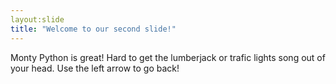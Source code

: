 ```yaml
---
layout:slide
title: "Welcome to our second slide!"
---
```

Monty Python is great!  Hard to get the lumberjack or trafic lights song out of your head.
Use the left arrow to go back!